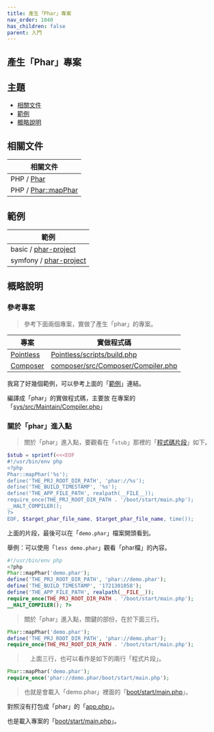 ```yaml
---
title: 產生「Phar」專案
nav_order: 1040
has_children: false
parent: 入門
---
```



## 產生「Phar」專案




## 主題

* [相關文件](#相關文件)
* [範例](#範例)
* [概略說明](#概略說明)




## 相關文件

| 相關文件 |
| --- |
| PHP / [Phar](https://www.php.net/manual/en/book.phar.php) |
| PHP / [Phar::mapPhar](https://www.php.net/manual/en/phar.mapphar.php) |




## 範例

| 範例 |
| --- |
| basic / [phar-project](https://github.com/samwhelp/note-about-php-composer/tree/gh-pages/_demo/quick-start/phar-project) |
| symfony / [phar-project](https://github.com/samwhelp/note-about-php-symfony/tree/gh-pages/_demo/quick-start/phar-project) |




## 概略說明

### 參考專案

> 參考下面兩個專案，實做了產生「phar」的專案。


| 專案 | 實做程式碼 |
| --- | -------- |
| [Pointless](https://github.com/scarwu/Pointless) | [Pointless/scripts/build.php](https://github.com/scarwu/Pointless/blob/master/scripts/build.php)
| [Composer](https://github.com/composer/composer) | [composer/src/Composer/Compiler.php](https://github.com/composer/composer/blob/main/src/Composer/Compiler.php) |


我寫了好幾個範例，可以參考上面的「[範例](#範例)」連結。

編譯成「phar」的實做程式碼，主要放
在專案的「[sys/src/Maintain/Compiler.php](https://github.com/samwhelp/note-about-php-symfony/blob/gh-pages/_demo/quick-start/phar-project/demo-002/sys/src/Maintain/Compiler.php)」


### 關於「phar」進入點

> 關於「phar」進入點，要觀看在「`stub`」那裡的「[程式碼片段](https://github.com/samwhelp/note-about-php-symfony/blob/gh-pages/_demo/quick-start/phar-project/demo-002/sys/src/Maintain/Compiler.php#L99)」如下。

``` php
$stub = sprintf(<<<EOF
#!/usr/bin/env php
<?php
Phar::mapPhar('%s');
define('THE_PRJ_ROOT_DIR_PATH', 'phar://%s');
define('THE_BUILD_TIMESTAMP', '%s');
define('THE_APP_FILE_PATH', realpath(__FILE__));
require_once(THE_PRJ_ROOT_DIR_PATH . '/boot/start/main.php');
__HALT_COMPILER();
?>
EOF, $target_phar_file_name, $target_phar_file_name, time());
```

上面的片段，最後可以在「`demo.phar`」檔案開頭看到。

舉例：可以使用「`less demo.phar`」觀看「phar檔」的內容。

``` php
#!/usr/bin/env php
<?php
Phar::mapPhar('demo.phar');
define('THE_PRJ_ROOT_DIR_PATH', 'phar://demo.phar');
define('THE_BUILD_TIMESTAMP', '1721301058');
define('THE_APP_FILE_PATH', realpath(__FILE__));
require_once(THE_PRJ_ROOT_DIR_PATH . '/boot/start/main.php');
__HALT_COMPILER(); ?>
```

> 關於「phar」進入點，關鍵的部份，在於下面三行。

``` php
Phar::mapPhar('demo.phar');
define('THE_PRJ_ROOT_DIR_PATH', 'phar://demo.phar');
require_once(THE_PRJ_ROOT_DIR_PATH . '/boot/start/main.php');
```

>　上面三行，也可以看作是如下的兩行「程式片段」。

``` php
Phar::mapPhar('demo.phar');
require_once('phar://demo.phar/boot/start/main.php');
```

> 也就是會載入「demo.phar」裡面的「[boot/start/main.php](https://github.com/samwhelp/note-about-php-symfony/blob/gh-pages/_demo/quick-start/phar-project/demo-002/boot/start/main.php)」。




對照沒有打包成「phar」的「[app.php](https://github.com/samwhelp/note-about-php-symfony/blob/gh-pages/_demo/quick-start/phar-project/demo-002/app.php)」。

也是載入專案的「[boot/start/main.php](https://github.com/samwhelp/note-about-php-symfony/blob/gh-pages/_demo/quick-start/phar-project/demo-002/boot/start/main.php)」。
